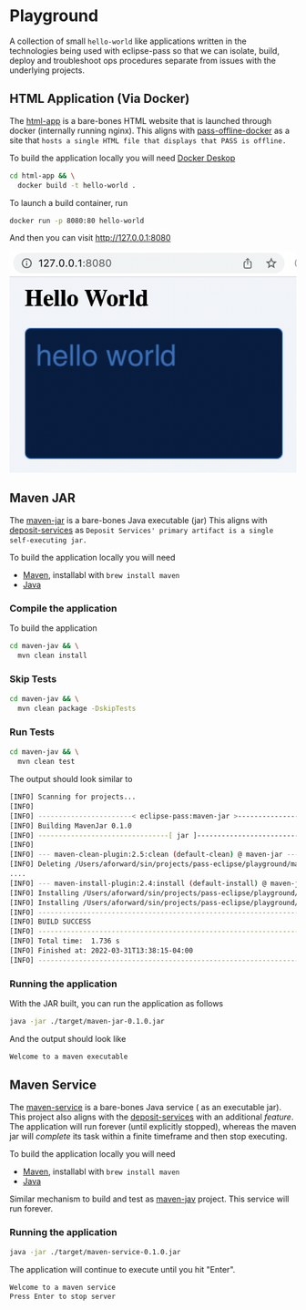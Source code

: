 # Playground

A collection of small `hello-world` like applications written
in the technologies being used with eclipse-pass so that we can
isolate, build, deploy and troubleshoot ops procedures separate
from issues with the underlying projects.

## HTML Application (Via Docker)

The [html-app](/html-app) is a bare-bones HTML website
that is launched through docker (internally running nginx).
This aligns with [pass-offline-docker](https://github.com/OA-PASS/pass-offline-docker)
as a site that `hosts a single HTML file that displays that PASS is offline.`

To build the application locally you will need [Docker Deskop](https://www.docker.com/products/developer-tools/)

```bash
cd html-app && \
  docker build -t hello-world .
```

To launch a build container, run

```bash
docker run -p 8080:80 hello-world
```

And then you can visit http://127.0.0.1:8080

![HTML App running in browser](/docs/assets/html_app_nginx.png)

## Maven JAR

The [maven-jar](/maven-jar) is a bare-bones Java executable (jar)
This aligns with [deposit-services](https://github.com/OA-PASS/deposit-services)
as `Deposit Services' primary artifact is a single self-executing jar.`

To build the application locally you will need

* [Maven](https://maven.apache.org/install.html), installabl with `brew install maven`
* [Java](https://openjdk.java.net)

### Compile the application

To build the application

```bash
cd maven-jav && \
  mvn clean install
```

### Skip Tests

```bash
cd maven-jav && \
  mvn clean package -DskipTests
```

### Run Tests


```bash
cd maven-jav && \
  mvn clean test
```

The output should look similar to

```bash
[INFO] Scanning for projects...
[INFO]
[INFO] -----------------------< eclipse-pass:maven-jar >-----------------------
[INFO] Building MavenJar 0.1.0
[INFO] --------------------------------[ jar ]---------------------------------
[INFO]
[INFO] --- maven-clean-plugin:2.5:clean (default-clean) @ maven-jar ---
[INFO] Deleting /Users/aforward/sin/projects/pass-eclipse/playground/maven-jar/target
....
[INFO] --- maven-install-plugin:2.4:install (default-install) @ maven-jar ---
[INFO] Installing /Users/aforward/sin/projects/pass-eclipse/playground/maven-jar/target/maven-jar-0.1.0.jar to /Users/aforward/.m2/repository/eclipse-pass/maven-jar/0.1.0/maven-jar-0.1.0.jar
[INFO] Installing /Users/aforward/sin/projects/pass-eclipse/playground/maven-jar/pom.xml to /Users/aforward/.m2/repository/eclipse-pass/maven-jar/0.1.0/maven-jar-0.1.0.pom
[INFO] ------------------------------------------------------------------------
[INFO] BUILD SUCCESS
[INFO] ------------------------------------------------------------------------
[INFO] Total time:  1.736 s
[INFO] Finished at: 2022-03-31T13:38:15-04:00
[INFO] ------------------------------------------------------------------------
```

### Running the application

With the JAR built, you can run the application as follows

```bash
java -jar ./target/maven-jar-0.1.0.jar
```

And the output should look like

```bash
Welcome to a maven executable
```


## Maven Service

The [maven-service](/maven-service) is a bare-bones Java service (
as an executable jar).  This project also aligns with the
[deposit-services](https://github.com/OA-PASS/deposit-services)
with an additional _feature_.  The application will run forever
(until explicitly stopped), whereas the maven jar will _complete_
its task within a finite timeframe and then stop executing.

To build the application locally you will need

* [Maven](https://maven.apache.org/install.html), installabl with `brew install maven`
* [Java](https://openjdk.java.net)

Similar mechanism to build and test as [maven-jav](/maven-jav) project.  This
service will run forever.

### Running the application

```bash
java -jar ./target/maven-service-0.1.0.jar
```

The application will continue to execute until you hit "Enter".

```
Welcome to a maven service
Press Enter to stop server

```
